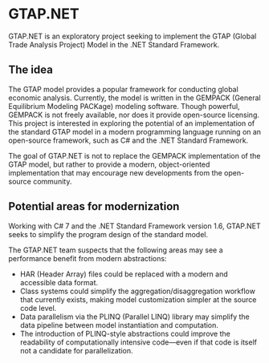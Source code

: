 # GTAP.NET
GTAP.NET is an exploratory project seeking to implement the GTAP (Global Trade Analysis Project) Model in the .NET Standard Framework.

## The idea
The GTAP model provides a popular framework for conducting global economic analysis. Currently, the model is written in the GEMPACK (General Equilibrium Modeling PACKage) modeling software. Though powerful, GEMPACK is not freely available, nor does it provide open-source licensing. This project is interested in exploring the potential of an implementation of the standard GTAP model in a modern programming language running on an open-source framework, such as C# and the .NET Standard Framework.

The goal of GTAP.NET is not to replace the GEMPACK implementation of the GTAP model, but rather to provide a modern, object-oriented implementation that may encourage new developments from the open-source community.

## Potential areas for modernization
Working with C# 7 and the .NET Standard Framework version 1.6, GTAP.NET seeks to simplify the program design of the standard model. 

The GTAP.NET team suspects that the following areas may see a performance benefit from modern abstractions: 
* HAR (Header Array) files could be replaced with a modern and accessible data format.
* Class systems could simplify the aggregation/disaggregation workflow that currently exists, making model customization simpler at the source code level.
* Data parallelism via the PLINQ (Parallel LINQ) library may simplify the data pipeline between model instantiation and computation. 
* The introduction of PLINQ-style abstractions could improve the readability of computationally intensive code—even if that code is itself not a candidate for parallelization.
